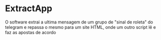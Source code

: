 # ExtractApp
O software extrai a ultima mensagem de um grupo de "sinal de roleta" do telegram e repassa o mesmo para um site HTML, onde um outro script lê e faz as apostas de acordo
